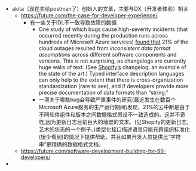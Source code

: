 - akita（现在卖给postman了）创始人的文章，主要与DX（开发者体验）相关
	- https://future.com/the-case-for-developer-experience/
		- 有一些关于IDL不一致导致故障的数据
			- One study of which bugs cause high-severity incidents (that occurred recently during the production runs across hundreds of Microsoft Azure services) [found that](https://people.cs.uchicago.edu/~shanlu/paper/hotos19_azure.pdf) 21% of the cloud outages resulted from *inconsistent data format assumptions* across different software components and versions. This is not surprising, as changelogs are currently huge walls of text. (See [Shopify’s](https://shopify.dev/changelog) changelog, an example of the state of the art.) Typed interface description languages can only help to the extent that there is cross-organization standardization (rare to see), and if developers provide more precise documentation of data formats than “string.”
			- 一项关于哪些bug会导致严重事件的研究(最近发生在数百个Microsoft Azure服务的生产运行期间)发现，21%的云中断是由于不同软件组件和版本之间数据格式假设不一致造成的。这并不奇怪,因为更新日志目前巨大的墙壁的文本。(见Shopify的更新日志,艺术的状态的一个例子。)类型化接口描述语言只能在跨组织标准化(很少看到)的情况下提供帮助，并且如果开发人员提供比“字符串”更精确的数据格式文档。
	- https://future.com/software-development-building-for-99-developers/
-